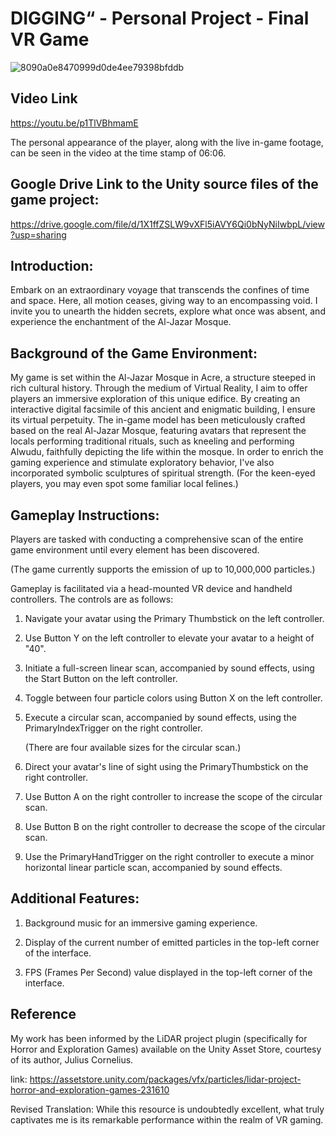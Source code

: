 # DIGGING“ - Personal Project - Final VR Game

![8090a0e8470999d0de4ee79398bfddb](https://github.com/luoq03/Final-Game-Creative-Making-Advanced-Visualisation-and-Computational-Environments/assets/57748663/d66f3039-1850-484b-9bdc-5060799357fb)


## Video Link ##
https://youtu.be/p1TlVBhmamE

The personal appearance of the player, along with the live in-game footage, can be seen in the video at the time stamp of 06:06.


## Google Drive Link to the Unity source files of the game project: ##
https://drive.google.com/file/d/1X1ffZSLW9vXFl5iAVY6Qi0bNyNiIwbpL/view?usp=sharing


## Introduction: ##
Embark on an extraordinary voyage that transcends the confines of time and space. Here, all motion ceases, giving way to an encompassing void. I invite you to unearth the hidden secrets, explore what once was absent, and experience the enchantment of the Al-Jazar Mosque.


## Background of the Game Environment: ##
My game is set within the Al-Jazar Mosque in Acre, a structure steeped in rich cultural history. Through the medium of Virtual Reality, I aim to offer players an immersive exploration of this unique edifice. By creating an interactive digital facsimile of this ancient and enigmatic building, I ensure its virtual perpetuity. The in-game model has been meticulously crafted based on the real Al-Jazar Mosque, featuring avatars that represent the locals performing traditional rituals, such as kneeling and performing Alwudu, faithfully depicting the life within the mosque. In order to enrich the gaming experience and stimulate exploratory behavior, I've also incorporated symbolic sculptures of spiritual strength. (For the keen-eyed players, you may even spot some familiar local felines.)


## Gameplay Instructions: ##
Players are tasked with conducting a comprehensive scan of the entire game environment until every element has been discovered. 

(The game currently supports the emission of up to 10,000,000 particles.)

Gameplay is facilitated via a head-mounted VR device and handheld controllers. The controls are as follows:

1. Navigate your avatar using the Primary Thumbstick on the left controller.

2. Use Button Y on the left controller to elevate your avatar to a height of "40".

3. Initiate a full-screen linear scan, accompanied by sound effects, using the Start Button on the left controller.

4. Toggle between four particle colors using Button X on the left controller.

5. Execute a circular scan, accompanied by sound effects, using the PrimaryIndexTrigger on the right controller.

   (There are four available sizes for the circular scan.)

6. Direct your avatar's line of sight using the PrimaryThumbstick on the right controller.

7. Use Button A on the right controller to increase the scope of the circular scan.

8. Use Button B on the right controller to decrease the scope of the circular scan.

9. Use the PrimaryHandTrigger on the right controller to execute a minor horizontal linear particle scan, accompanied by sound effects.


## Additional Features: ##

1. Background music for an immersive gaming experience.

2. Display of the current number of emitted particles in the top-left corner of the interface.

3. FPS (Frames Per Second) value displayed in the top-left corner of the interface.

## Reference ##
My work has been informed by the LiDAR project plugin (specifically for Horror and Exploration Games) available on the Unity Asset Store, courtesy of its author, Julius Cornelius.

link: https://assetstore.unity.com/packages/vfx/particles/lidar-project-horror-and-exploration-games-231610

Revised Translation: While this resource is undoubtedly excellent, what truly captivates me is its remarkable performance within the realm of VR gaming.
